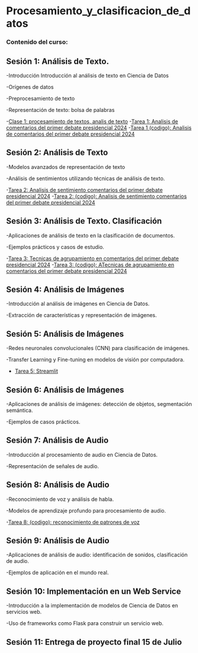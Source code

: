 # Procesamiento_y_clasificacion_de_datos
### Contenido del curso:

## Sesión 1: Análisis de Texto.

-Introducción Introducción al análisis de texto en Ciencia de Datos 

-Orígenes de datos 

-Preprocesamiento de texto 

-Representación de texto: bolsa de palabras 

-[Clase 1: procesamiento de textos, analis de texto](Clases/clase1.ipynb)
-[Tarea 1: Analisis de comentarios del primer debate presidencial 2024](Template-Tareas-MCD-UANL/Tareas-1-MCD-UANL.pdf)
-[Tarea 1 (codigo): Analisis de comentarios del primer debate presidencial 2024](Tareas/Tarea_1/Datos/YCD.ipynb)
 
## Sesión 2: Análisis de Texto 

 -Modelos avanzados de representación de texto 
 
 -Análisis de sentimientos utilizando técnicas de análisis de texto. 

-[Tarea 2: Analisis de sentimiento comentarios del primer debate presidencial 2024](Tarea_2/Template-Tareas-MCD-UANL/Tareas-2-MCD-UANL.pdf)
-[Tarea 2: (codigo): Analisis de sentimiento comentarios del primer debate presidencial 2024](Tareas/Tarea_2/Datos/YCD.ipynb)
## Sesión 3: Análisis de Texto. Clasificación 

 -Aplicaciones de análisis de texto en la clasificación de documentos. 
 
 -Ejemplos prácticos y casos de estudio. 

-[Tarea 3: Tecnicas de agrupamiento en comentarios del primer debate presidencial 2024](Tareas/Tarea_3/Template-Tareas-MCD-UANL/Tareas-3-MCD-UANL.pdf)
-[Tarea 3: (codigo): ATecnicas de agrupamiento en comentarios del primer debate presidencial 2024](Tareas/Tarea_3/Datos/Tarea_3.ipynb)

## Sesión 4: Análisis de Imágenes 

 -Introducción al análisis de imágenes en Ciencia de Datos. 
 
 -Extracción de características y representación de imágenes. 


## Sesión 5: Análisis de Imágenes

 -Redes neuronales convolucionales (CNN) para clasificación de imágenes. 
 
 -Transfer Learning y Fine-tuning en modelos de visión por computadora. 
- [Tarea 5: Streamlit]()

## Sesión 6: Análisis de Imágenes 

 -Aplicaciones de análisis de imágenes: detección de objetos, segmentación semántica. 
 
 -Ejemplos de casos prácticos. 

## Sesión 7: Análisis de Audio 

 -Introducción al procesamiento de audio en Ciencia de Datos. 
 
 -Representación de señales de audio. 
 
## Sesión 8: Análisis de Audio 

 -Reconocimiento de voz y análisis de habla. 
 
 -Modelos de aprendizaje profundo para procesamiento de audio. 
 
 -[Tarea 8: (codigo): reconocimiento de patrones de voz](Tareas\Tarea_8\Datos\Tarea.ipynb)
## Sesión 9: Análisis de Audio 

 -Aplicaciones de análisis de audio: identificación de sonidos, clasificación de audio. 
 
 -Ejemplos de aplicación en el mundo real. 
 
## Sesión 10: Implementación en un Web Service 

 -Introducción a la implementación de modelos de Ciencia de Datos en servicios web. 
 
 -Uso de frameworks como Flask para construir un servicio web. 
 
## Sesión 11: Entrega de proyecto final 15 de Julio
